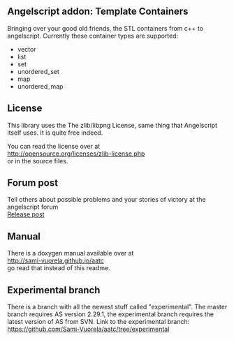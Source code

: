 Angelscript addon: Template Containers
----------

Bringing over your good old friends, the STL containers from c++ to angelscript.
Currently these container types are supported:
 * vector
 * list
 * set
 * unordered_set
 * map
 * unordered_map

License
----------

This library uses the The zlib/libpng License, same thing that Angelscript itself uses.
It is quite free indeed.

You can read the license over at  
http://opensource.org/licenses/zlib-license.php  
or in the source files.



Forum post
----------

Tell others about possible problems and your stories of victory at the angelscript forum  
[Release post](http://www.gamedev.net/topic/661910-template-containers-angelscript-addon-library-release/)  



Manual
----------

There is a doxygen manual available over at  
http://sami-vuorela.github.io/aatc  
go read that instead of this readme.



Experimental branch
----------

There is a branch with all the newest stuff called "experimental".
The master branch requires AS version 2.29.1, the experimental branch requires the latest version of AS from SVN.
Link to the experimental branch: https://github.com/Sami-Vuorela/aatc/tree/experimental
